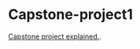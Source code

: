 # Capstone-project1
[Capstone project explained.](https://www.loom.com/share/f995084a14bb430891f5c21e476bd021).
